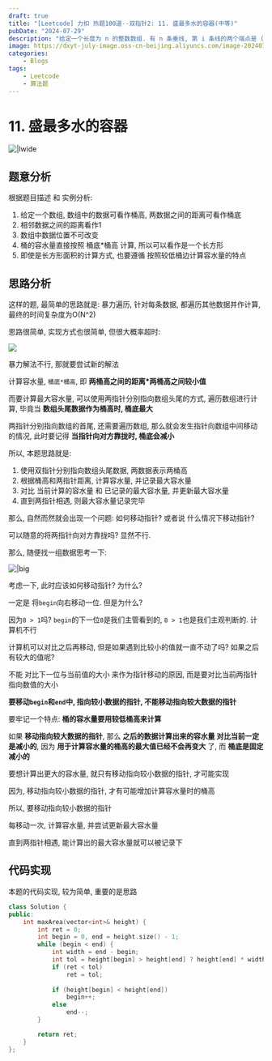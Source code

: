 ```yaml
---
draft: true
title: "[Leetcode] 力扣 热题100道--双指针2: 11. 盛最多水的容器(中等)"
pubDate: "2024-07-29"
description: "给定一个长度为 n 的整数数组. 有 n 条垂线, 第 i 条线的两个端点是 (i, 0) 和 (i, height[i]). 找出其中的两条线, 使得它们与 x 轴共同构成的容器可以容纳最多的水. "
image: https://dxyt-july-image.oss-cn-beijing.aliyuncs.com/image-20240729095957911.webp
categories:
    - Blogs
tags:
    - Leetcode
    - 算法题
---
```


# 11. 盛最多水的容器

![|lwide](https://humid1ch.oss-cn-shanghai.aliyuncs.com/20250722160218138.webp)

## 题意分析

根据题目描述 和 实例分析:

1. 给定一个数组, 数组中的数据可看作桶高, 两数据之间的距离可看作桶底
2. 相邻数据之间的距离看作1
3. 数组中数据位置不可改变
4. 桶的容水量直接按照 桶底*桶高 计算, 所以可以看作是一个长方形
5. 即使是长方形面积的计算方式, 也要遵循 按照较低桶边计算容水量的特点

## 思路分析

这样的题, 最简单的思路就是: 暴力遍历, 针对每条数据, 都遍历其他数据并作计算, 最终的时间复杂度为O(N^2)

思路很简单, 实现方式也很简单, 但很大概率超时:

![](https://humid1ch.oss-cn-shanghai.aliyuncs.com/20250722160220524.webp)

暴力解法不行, 那就要尝试新的解法

计算容水量, `桶底*桶高`, 即 **两桶高之间的距离*两桶高之间较小值**

而要计算最大容水量, 可以使用两指针分别指向数组头尾的方式, 遍历数组进行计算, 毕竟当 **数组头尾数据作为桶高时, 桶底最大**

两指针分别指向数组的首尾, 还需要遍历数组, 那么就会发生指针向数组中间移动的情况, 此时要记得 **当指针向对方靠拢时, 桶底会减小**

所以, 本题思路就是: 

1. 使用双指针分别指向数组头尾数据, 两数据表示两桶高
2. 根据桶高和两指针距离, 计算容水量, 并记录最大容水量
3. 对比 当前计算的容水量 和 已记录的最大容水量, 并更新最大容水量
4. 直到两指针相遇, 则最大容水量记录完毕

那么, 自然而然就会出现一个问题: 如何移动指针? 或者说 什么情况下移动指针?

可以随意的将两指针向对方靠拢吗? 显然不行.

那么, 随便找一组数据思考一下:

![|big](https://humid1ch.oss-cn-shanghai.aliyuncs.com/20250722160222410.webp)

考虑一下, 此时应该如何移动指针? 为什么?

一定是 将`begin`向右移动一位. 但是为什么? 

因为`8 > 1`吗? `begin`的下一位`8`是我们主管看到的, `8 > 1`也是我们主观判断的. 计算机不行

计算机可以对比之后再移动, 但是如果遇到比较小的值就一直不动了吗? 如果之后有较大的值呢?

不能 对比下一位与当前值的大小 来作为指针移动的原因, 而是要对比当前两指针指向数值的大小

**要移动`begin`和`end`中, 指向较小数据的指针, 不能移动指向较大数据的指针**

要牢记一个特点: **桶的容水量要用较低桶高来计算**

如果 **移动指向较大数据的指针**, 那么 **之后的数据计算出来的容水量 对比当前一定是减小的**, 因为 **用于计算容水量的桶高的最大值已经不会再变大** 了, 而 **桶底是固定减小的**

要想计算出更大的容水量, 就只有移动指向较小数据的指针, 才可能实现

因为, 移动指向较小数据的指针, 才有可能增加计算容水量时的桶高

所以, 要移动指向较小数据的指针

每移动一次, 计算容水量, 并尝试更新最大容水量

直到两指针相遇, 能计算出的最大容水量就可以被记录下

## 代码实现

本题的代码实现, 较为简单, 重要的是思路

```cpp
class Solution {
public:
    int maxArea(vector<int>& height) {
        int ret = 0;
        int begin = 0, end = height.size() - 1;
        while (begin < end) {
            int width = end - begin;
            int tol = height[begin] > height[end] ? height[end] * width : height[begin] * width;
            if (ret < tol) 
                ret = tol;
            
            if (height[begin] < height[end])
                begin++;
            else 
                end--;
        }

        return ret;
    }
};
```

